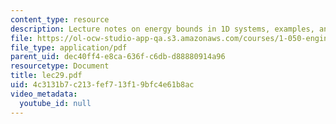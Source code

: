 ```yaml
---
content_type: resource
description: Lecture notes on energy bounds in 1D systems, examples, and applications.
file: https://ol-ocw-studio-app-qa.s3.amazonaws.com/courses/1-050-engineering-mechanics-i-fall-2007/4c3131b7c213fef713f19bfc4e61b8ac_lec29.pdf
file_type: application/pdf
parent_uid: dec40ff4-e8ca-636f-c6db-d88880914a96
resourcetype: Document
title: lec29.pdf
uid: 4c3131b7-c213-fef7-13f1-9bfc4e61b8ac
video_metadata:
  youtube_id: null
---
```

